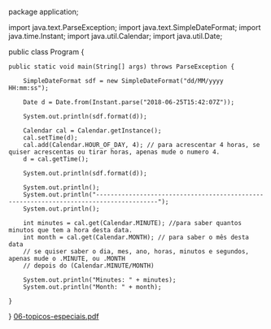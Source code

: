 package application;

import java.text.ParseException;
import java.text.SimpleDateFormat;
import java.time.Instant;
import java.util.Calendar;
import java.util.Date;

public class Program {

	public static void main(String[] args) throws ParseException {
		
		SimpleDateFormat sdf = new SimpleDateFormat("dd/MM/yyyy HH:mm:ss");
		
		Date d = Date.from(Instant.parse("2018-06-25T15:42:07Z"));
		
		System.out.println(sdf.format(d));
		
		Calendar cal = Calendar.getInstance();
		cal.setTime(d);
		cal.add(Calendar.HOUR_OF_DAY, 4); // para acrescentar 4 horas, se quiser acrescentas ou tirar horas, apenas mude o numero 4.
		d = cal.getTime();
		
		System.out.println(sdf.format(d));
		
		System.out.println();
		System.out.println("---------------------------------------------------------------------------------------");
		System.out.println();
		
		int minutes = cal.get(Calendar.MINUTE); //para saber quantos minutos que tem a hora desta data.
		int month = cal.get(Calendar.MONTH); // para saber o mês desta data
		// se quiser saber o dia, mes, ano, horas, minutos e segundos, apenas mude o .MINUTE, ou .MONTH
		// depois do (Calendar.MINUTE/MONTH)
		
		System.out.println("Minutes: " + minutes);
		System.out.println("Month: " + month);
		
	}

}
[06-topicos-especiais.pdf](https://github.com/yarisb/Date/files/8104807/06-topicos-especiais.pdf)
